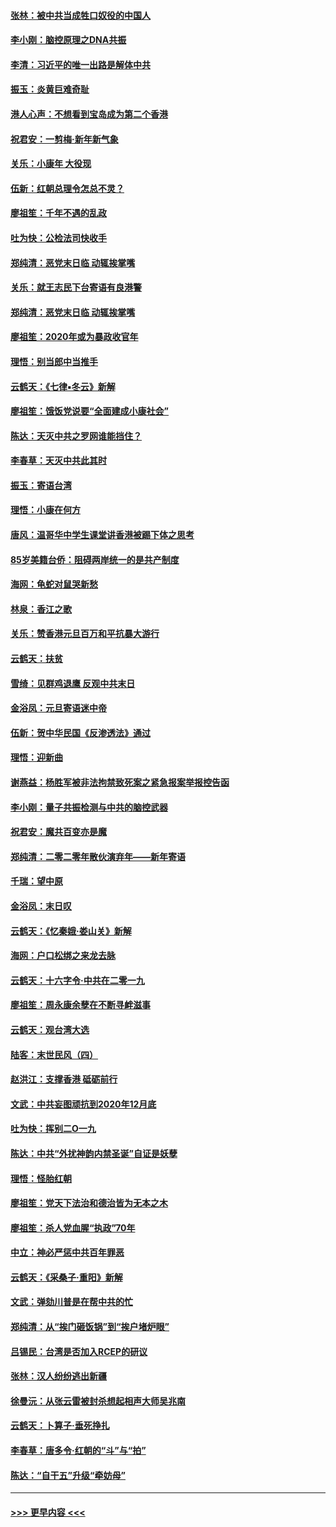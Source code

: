#### [张林：被中共当成牲口奴役的中国人](../pages/nsc993/n11782397.md?t=01110922) 
#### [李小刚：脑控原理之DNA共振](../pages/nsc993/n11780962.md?t=01110922) 
#### [李清：习近平的唯一出路是解体中共](../pages/nsc993/n11780866.md?t=01110922) 
#### [振玉：炎黄巨难奇耻](../pages/nsc993/n11779632.md?t=01110922) 
#### [港人心声：不想看到宝岛成为第二个香港](../pages/nsc993/n11778817.md?t=01110922) 
#### [祝君安：一剪梅‧新年新气象](../pages/nsc993/n11776340.md?t=01110922) 
#### [关乐：小康年 大役现](../pages/nsc993/n11774213.md?t=01110922) 
#### [伍新：红朝总理令怎总不灵？](../pages/nsc993/n11770813.md?t=01110922) 
#### [廖祖笙：千年不遇的乱政](../pages/nsc993/n11770373.md?t=01110922) 
#### [吐为快：公检法司快收手](../pages/nsc993/n11770359.md?t=01110922) 
#### [郑纯清：恶党末日临 动辄挨掌嘴](../pages/nsc993/n11769912.md?t=01110922) 
#### [关乐：就王志民下台寄语有良港警](../pages/nsc993/n11769903.md?t=01110922) 
#### [郑纯清：恶党末日临 动辄挨掌嘴](../pages/nsc993/n11769356.md?t=01110922) 
#### [廖祖笙：2020年或为暴政收官年](../pages/nsc993/n11768216.md?t=01110922) 
#### [理悟：别当郎中当推手](../pages/nsc993/n11768243.md?t=01110922) 
#### [云鹤天：《七律▪冬云》新解](../pages/nsc993/n11768204.md?t=01110922) 
#### [廖祖笙：饿饭党说要“全面建成小康社会”](../pages/nsc993/n11767482.md?t=01110922) 
#### [陈达：天灭中共之罗网谁能挡住？](../pages/nsc993/n11767465.md?t=01110922) 
#### [李春草：天灭中共此其时](../pages/nsc993/n11767452.md?t=01110922) 
#### [振玉：寄语台湾](../pages/nsc993/n11767432.md?t=01110922) 
#### [理悟：小康在何方](../pages/nsc993/n11767394.md?t=01110922) 
#### [唐风：温哥华中学生课堂讲香港被踢下体之思考](../pages/nsc993/n11766848.md?t=01110922) 
#### [85岁美籍台侨：阻碍两岸统一的是共产制度](../pages/nsc993/n11765043.md?t=01110922) 
#### [海网：龟蛇对鼠哭新愁](../pages/nsc993/n11764895.md?t=01110922) 
#### [林泉：香江之歌](../pages/nsc993/n11764415.md?t=01110922) 
#### [关乐：赞香港元旦百万和平抗暴大游行](../pages/nsc993/n11764382.md?t=01110922) 
#### [云鹤天：扶贫](../pages/nsc993/n11764245.md?t=01110922) 
#### [雪绮：见群鸡退鹰  反观中共末日](../pages/nsc993/n11762112.md?t=01110922) 
#### [金浴凤：元旦寄语迷中帝](../pages/nsc993/n11761788.md?t=01110922) 
#### [伍新：贺中华民国《反渗透法》通过](../pages/nsc993/n11761994.md?t=01110922) 
#### [理悟：迎新曲](../pages/nsc993/n11761152.md?t=01110922) 
#### [谢燕益：杨胜军被非法拘禁致死案之紧急报案举报控告函](../pages/nsc993/n11756134.md?t=01110922) 
#### [李小刚：量子共振检测与中共的脑控武器](../pages/nsc993/n11754518.md?t=01110922) 
#### [祝君安：魔共百变亦是魔](../pages/nsc993/n11754469.md?t=01110922) 
#### [郑纯清：二零二零年散伙演弃年——新年寄语](../pages/nsc993/n11754195.md?t=01110922) 
#### [千瑞：望中原](../pages/nsc993/n11754159.md?t=01110922) 
#### [金浴凤：末日叹](../pages/nsc993/n11752359.md?t=01110922) 
#### [云鹤天：《忆秦娥‧娄山关》新解](../pages/nsc993/n11752348.md?t=01110922) 
#### [海网：户口松绑之来龙去脉](../pages/nsc993/n11752328.md?t=01110922) 
#### [云鹤天：十六字令‧中共在二零一九](../pages/nsc993/n11752305.md?t=01110922) 
#### [廖祖笙：周永康余孽在不断寻衅滋事](../pages/nsc993/n11751013.md?t=01110922) 
#### [云鹤天：观台湾大选](../pages/nsc993/n11751007.md?t=01110922) 
#### [陆客：末世民风（四）](../pages/nsc993/n11749203.md?t=01110922) 
#### [赵洪江：支撑香港 砥砺前行](../pages/nsc993/n11748482.md?t=01110922) 
#### [文武：中共妄图顽抗到2020年12月底](../pages/nsc993/n11748446.md?t=01110922) 
#### [吐为快：挥别二O一九](../pages/nsc993/n11748411.md?t=01110922) 
#### [陈达：中共“外扰神韵内禁圣诞”自证是妖孽](../pages/nsc993/n11748226.md?t=01110922) 
#### [理悟：怪胎红朝](../pages/nsc993/n11748206.md?t=01110922) 
#### [廖祖笙：党天下法治和德治皆为无本之木](../pages/nsc993/n11748135.md?t=01110922) 
#### [廖祖笙：杀人党血腥“执政”70年](../pages/nsc993/n11745144.md?t=01110922) 
#### [中立：神必严惩中共百年罪恶](../pages/nsc993/n11744970.md?t=01110922) 
#### [云鹤天：《采桑子‧重阳》新解](../pages/nsc993/n11744948.md?t=01110922) 
#### [文武：弹劾川普是在帮中共的忙](../pages/nsc993/n11744758.md?t=01110922) 
#### [郑纯清：从“挨门砸饭锅”到“挨户堵炉眼”](../pages/nsc993/n11744745.md?t=01110922) 
#### [吕锡民：台湾是否加入RCEP的研议](../pages/nsc993/n11744701.md?t=01110922) 
#### [张林：汉人纷纷逃出新疆](../pages/nsc993/n11743530.md?t=01110922) 
#### [徐曼沅：从张云雷被封杀想起相声大师吴兆南](../pages/nsc993/n11741816.md?t=01110922) 
#### [云鹤天：卜算子‧垂死挣扎](../pages/nsc993/n11739956.md?t=01110922) 
#### [李春草：唐多令‧红朝的“斗”与“拍”](../pages/nsc993/n11739830.md?t=01110922) 
#### [陈达：“自干五”升级“牵妨母”](../pages/nsc993/n11739724.md?t=01110922) 

----
#### [ >>> 更早内容 <<< ](../indexes/nsc993-earlier.md)
